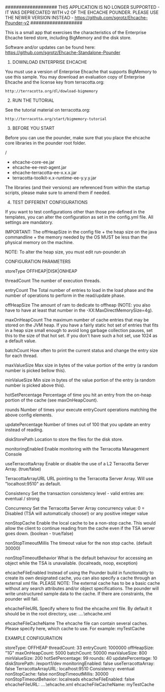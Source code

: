 

###################
THIS APPLICATION IS NO LONGER SUPPORTED - IT WAS DEPRECIATED WITH v2 OF THE EHCACHE POUNDER. 
PLEASE USE THE NEWER VERSION INSTEAD - https://github.com/sgrotz/Ehcache-Pounder-v2
###################




This is a small app that exercises the characteristics of the Enterprise
Ehcache tiered store, including BigMemory and the disk store.

Software and/or updates can be found here: 
https://github.com/sgrotz/Ehcache-Standalone-Pounder


1. DOWNLOAD ENTERPRISE EHCACHE

You must use a version of Enterprise Ehcache that supports BigMemory
to use this sample.  You may download an evaluation copy of Enterprise
Ehcache and the license key from terracotta.org:

    http://terracotta.org/dl/dowload-bigmemory


2. RUN THE TUTORIAL

See the tutorial material on terracotta.org:

    http://terracotta.org/start/bigmemory-tutorial


3. BEFORE YOU START

Before you can use the pounder, make sure that you place the ehcache core libraries
in the pounder root folder. 

<EhCachePounder>/
  - ehcache-core-ee.jar
  - ehcache-ee-rest-agent.jar
  - ehcache-terracotta-ee-x.x.x.jar
  - terracotta-toolkit-x.x-runtime-ee-y.y.y.jar
  
The libraries (and their versions) are referenced from within the startup scripts, please make sure to amend them if needed. 


4. TEST DIFFERENT CONFIGURATIONS

If you want to test configurations other than those pre-defined in the
templates, you can alter the configuration as set in the config.yml file. All
settings are mandatory.

IMPORTANT: The offHeapSize in the config file + the heap size on the java
commandline + the memory needed by the OS MUST be less than the physical memory
on the machine.

NOTE: To alter the heap size, you must edit run-pounder.sh

CONFIGURATION PARAMETERS

storeType
  OFFHEAP|DISK|ONHEAP

threadCount
  The number of execution threads.

entryCount
  The Total number of entries to load in the load phase and the number of
  operations to perform in the read/update phase.

offHeapSize
  The amount of ram to dedicate to offheap (NOTE: you also have to have at
  least that number in the -XX:MaxDirectMemorySize=4g).

maxOnHeapCount
  The maximum number of cache entries that may be stored on the JVM heap.  If
  you have a fairly static hot set of entries that fits in a heap size small
  enough to avoid long garbage collection pauses, set this to the size of that
  hot set.  If you don't have such a hot set, use 1024 as a default value.

batchCount
  How often to print the current status and change the entry size for each thread.

maxValueSize
  Max size in bytes of the value portion of the entry (a random number is picked bellow this).

minValueSize
  Min size in bytes of the value portion of the entry (a random number is picked above this).

hotSetPercentage
  Percentage of time you hit an entry from the on-heap portion of the cache
  (see maxOnHeapCount).

rounds
  Number of times your execute entryCount operations matching the above config elements.

updatePercentage
  Number of times out of 100 that you update an entry instead of reading.

diskStorePath
  Location to store the files for the disk store.

monitoringEnabled
  Enable monitoring with the Terracotta Management Console
  
useTerracottaArray
  Enable or disable the use of a L2 Terracotta Server Array. (true/false)
  
TerracottaArrayURL
  URL pointing to the Terracotta Server Array. Will use "localhost:9510" as default.
  
Consistency
  Set the transaction consistency level - valid entries are: eventual / strong
  
Concurrency
  Set the Terracotta Server Array concurrency value: 0 = Disabled (TSA will automatically choose!)
  or any positive integer value

nonStopCache
  Enable the local cache to be a non-stop cache. This would allow the client to continue reading from 
  the cache even if the TSA server goes down. (boolean - true/false)
  
nonStopTimeoutMillis
  The timeout value for the non stop cache. (default 30000)

nonStopTimeoutBehavior
  What is the default behaviour for accessing an object while the TSA is unavailable. (localreads, noop, exception)

ehcacheFileEnabled
  Instead of using the Pounder build in functionality to create its own designated cache, you can also specify a cache through an external xml file. 
  PLEASE NOTE: The external cache has to be a basic cache without any search attributes and/or object specifications. The pounder will write unstructured 
  sample data to the cache. If there are constraints, the pounder will fail. 

ehcacheFileURL
  Specify where to find the ehcache.xml file. By default it should be in the root directory, use: ..\..\ehcache.xml
  
ehcacheFileCacheName
  The ehcache file can contain several caches. Please specify here, which cache to use. For example: myTestCache
  


EXAMPLE CONFIGURATION

storeType: OFFHEAP
threadCount: 33
entryCount: 1000000
offHeapSize: "1G"
maxOnHeapCount: 5000
batchCount: 50000
maxValueSize: 800
minValueSize: 200
hotSetPercentage: 99
rounds: 40
updatePercentage: 10
diskStorePath: /export1/dev
monitoringEnabled: false
useTerracottaArray: false
TerracottaArrayURL: localhost:9510
Consistency: eventual
nonStopCache: false
nonStopTimeoutMillis: 30000
nonStopTimeoutBehavior: localreads
ehcacheFileEnabled: false
ehcacheFileURL: ..\..\ehcache.xml
ehcacheFileCacheName: myTestCache
